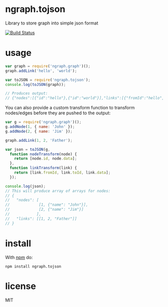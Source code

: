 # ngraph.tojson

Library to store graph into simple json format

[![Build Status](https://travis-ci.org/anvaka/ngraph.tojson.svg)](https://travis-ci.org/anvaka/ngraph.tojson)
# usage

``` javascript
var graph = require('ngraph.graph')();
graph.addLink('hello', 'world');

var toJSON = require('ngraph.tojson');
console.log(toJSON(graph));

// Produces output:
// {"nodes":[{"id":"hello"},{"id":"world"}],"links":[{"fromId":"hello","toId":"world"}]}
```

You can also provide a custom transform function to transform nodes/edges before
they are pushed to the output:


``` javascript
var g = require('ngraph.graph')();
g.addNode(1, { name: 'John' });
g.addNode(2, { name: 'Jim' });

graph.addLink(1, 2, 'Father');

var json = toJSON(g,
  function nodeTransform(node) {
    return [node.id, node.data];
  },
  function linkTransform(link) {
    return [link.fromId, link.toId, link.data];
  });

console.log(json);
// This will produce array of arrays for nodes:
// {
//   "nodes": [
//             [1, {"name": "John"}],
//             [2, {"name": "Jim"}]
//            ],
//   "links": [[1, 2, "Father"]]
// }
```

# install

With [npm](https://npmjs.org) do:

```
npm install ngraph.tojson
```

# license

MIT
